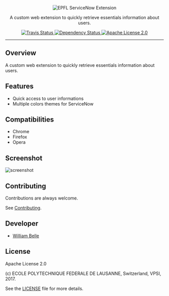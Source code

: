 <p align="center">
  <img alt="EPFL ServiceNow Extension" src="https://raw.githubusercontent.com/epfl-devrun/epfl-servicenow-extension/master/docs/readme/readme-logo.png">
</p>

<p align="center">
  A custom web extension to quickly retrieve essentials information about users.
</p>

<p align="center">
  <a href="https://travis-ci.org/epfl-devrun/epfl-servicenow-extension">
    <img alt="Travis Status" src="https://travis-ci.org/epfl-devrun/epfl-servicenow-extension.svg?branch=master">
  </a>
  <a href='https://gemnasium.com/github.com/epfl-devrun/epfl-servicenow-extension'>
    <img alt="Dependency Status" src="https://gemnasium.com/badges/github.com/epfl-devrun/epfl-servicenow-extension.svg" />
  </a>
  <a href="https://raw.githubusercontent.com/epfl-devrun/epfl-servicenow-extension/master/LICENSE">
    <img alt="Apache License 2.0" src="https://img.shields.io/badge/license-Apache%202.0-blue.svg">
  </a>
</p>

---

Overview
--------

A custom web extension to quickly retrieve essentials information about users.

Features
--------

  * Quick access to user informations
  * Multiple colors themes for ServiceNow
  
Compatibilities
---------------

  * Chrome
  * Firefox
  * Opera

Screenshot
----------

![screenshot](https://raw.githubusercontent.com/epfl-devrun/epfl-servicenow-extension/master/docs/readme/screenshot.png)

Contributing
------------

Contributions are always welcome.

See [Contributing](CONTRIBUTING.md).

Developer
---------

  * [William Belle](https://github.com/williambelle)

License
-------

Apache License 2.0

(c) ECOLE POLYTECHNIQUE FEDERALE DE LAUSANNE, Switzerland, VPSI, 2017.

See the [LICENSE](LICENSE) file for more details.
